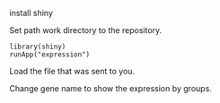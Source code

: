 install shiny

Set path work directory to the repository.

```
library(shiny)
runApp("expression")
```

Load the file that was sent to you.


Change gene name to show the expression by groups.
